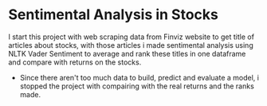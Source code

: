# Sentimental Analysis in Stocks
 
I start this project with web scraping data from Finviz website to get title of articles about stocks, with those articles i made sentimental analysis using NLTK Vader Sentiment to average and rank these titles in one dataframe and compare with returns on the stocks.

* Since there aren't too much data to build, predict and evaluate a model, i stopped the project with compairing with the real returns and the ranks made.
